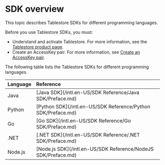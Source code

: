 # SDK overview

This topic describes Tablestore SDKs for different programming languages.

Before you use Tablestore SDKs, you must:

-   Understand and activate Tablestore. For more information, see the [Tablestore product page](https://www.alibabacloud.com/product/table-store).
-   Create an AccessKey pair. For more information, see [Create an AccessKey pair](https://www.alibabacloud.com/help/doc-detail/53045.htm).

The following table lists the Tablestore SDKs for different programming languages.

|Language|Reference|
|:-------|:--------|
|Java|[Java SDK](/intl.en-US/SDK Reference/Java SDK/Preface.md)|
|Python|[Python SDK](/intl.en-US/SDK Reference/Python SDK/Preface.md)|
|Go|[Go SDK](/intl.en-US/SDK Reference/Go SDK/Preface.md)|
|.NET|[.NET SDK](/intl.en-US/SDK Reference/.NET SDK/Preface.md)|
|Node.js|[Node.js SDK](/intl.en-US/SDK Reference/NodeJS SDK/Preface.md)|

